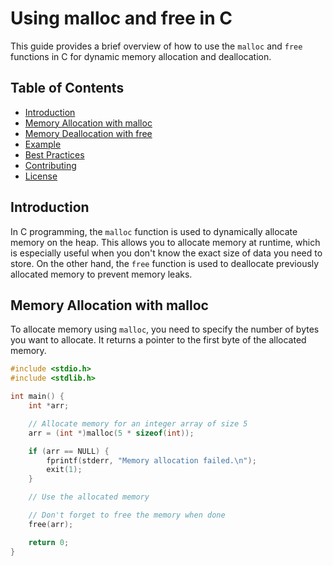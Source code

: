 # Using malloc and free in C

This guide provides a brief overview of how to use the `malloc` and `free` functions in C for dynamic memory allocation and deallocation.

## Table of Contents

- [Introduction](#introduction)
- [Memory Allocation with malloc](#memory-allocation-with-malloc)
- [Memory Deallocation with free](#memory-deallocation-with-free)
- [Example](#example)
- [Best Practices](#best-practices)
- [Contributing](#contributing)
- [License](#license)

## Introduction

In C programming, the `malloc` function is used to dynamically allocate memory on the heap. This allows you to allocate memory at runtime, which is especially useful when you don't know the exact size of data you need to store. On the other hand, the `free` function is used to deallocate previously allocated memory to prevent memory leaks.

## Memory Allocation with malloc

To allocate memory using `malloc`, you need to specify the number of bytes you want to allocate. It returns a pointer to the first byte of the allocated memory.

```c
#include <stdio.h>
#include <stdlib.h>

int main() {
    int *arr;

    // Allocate memory for an integer array of size 5
    arr = (int *)malloc(5 * sizeof(int));

    if (arr == NULL) {
        fprintf(stderr, "Memory allocation failed.\n");
        exit(1);
    }

    // Use the allocated memory

    // Don't forget to free the memory when done
    free(arr);

    return 0;
}
